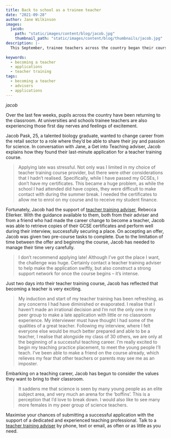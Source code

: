 ```yaml
---
title: Back to school as a trainee teacher
date: "2021-09-28"
author: Jane Wilkinson
images:
  jacob:
    path: "static/images/content/blog/jacob.jpg"
    thumbnail_path: "static/images/content/blog/thumbnails/jacob.jpg"
description: |-
  This September, trainee teachers across the country began their courses. Jacob describes their last-minute application and their first few days as a trainee.
    
keywords:
  - becoming a teacher
  - applications
  - teacher training
tags:
  - becoming a teacher
  - advisers
  - applications
---
```


$jacob$

Over the last few weeks, pupils across the country have been returning to the classroom. At universities and schools trainee teachers are also experiencing those first day nerves and feelings of excitement. 

Jacob Pask, 25, a talented biology graduate, wanted to change career from the retail sector to a role where they’d be able to share their joy and passion for science. In conversation with Jane, a Get into Teaching adviser, Jacob explains how they found their last-minute application for a teacher training course. 

> Applying late was stressful. Not only was I limited in my choice of teacher training course provider, but there were other considerations that I hadn’t realised. Specifically, while I have passed my GCSEs, I don’t have my certificates. This became a huge problem, as while the school I had attended did have copies, they were difficult to make contact with during the summer break. I needed the certificates to allow me to enrol on my course and to receive my student finance.
 
Fortunately, Jacob had the support of [teacher training adviser](/teacher-training-advisers), Rebecca Ellerker. With the guidance available to them, both from their adviser and from a friend who had made the career change to become a teacher, Jacob was able to retrieve copies of their GCSE certificates and perform well during their interview, successfully securing a place. On accepting  an offer, Jacob was given two pre-course tasks to complete. Due to the limitation of time between the offer and beginning the course, Jacob has needed to manage their time very carefully. 

> I don’t recommend applying late! Although I’ve got the place I want, the challenge was huge. Certainly contact a teacher training adviser to help make the application swiftly, but also construct a strong support network for once the course begins – it’s intense.
 
Just two days into their teacher training course, Jacob has reflected that becoming a teacher is very exciting. 

> My induction and start of my teacher training has been refreshing, as any concerns I had have diminished or evaporated. I realise that I haven’t made an irrational decision and I’m not the only one in my peer group to make a late application with little or no classroom experience. My interviewer must have thought I had some of the qualities of a great teacher. Following my interview, where I felt everyone else would be much better prepared and able to be a teacher, I realise that alongside my class of 30 others, we are only at the beginning of a successful teaching career. I’m really excited to begin my teaching practice placement, to meet the young people I’ll teach. I’ve been able to make a friend on the course already, which relieves my fear that other teachers or parents may see me as an imposter.
 
Embarking on a teaching career, Jacob has begun to consider the values they want to bring to their classroom.

> It saddens me that science is seen by many young people as an elite subject area, and very much an arena for the ‘boffins’. This is a perception that I’d love to break down. I would also like to see many more females in my peer group of science teachers. 

Maximise your chances of submitting a successful application with the support of a dedicated and experienced teaching professional. Talk to a [teacher training adviser](/teacher-training-advisers) by phone, text or email, as often or as little as you need.
